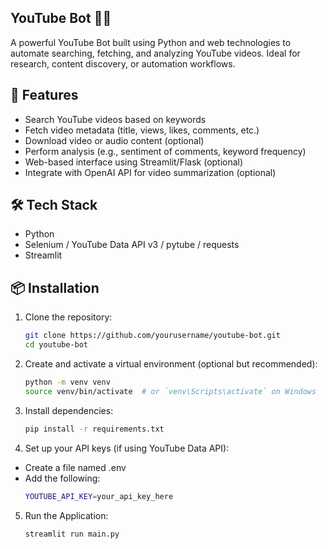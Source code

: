 ## YouTube Bot 🎥🤖

A powerful YouTube Bot built using Python and web technologies to automate searching, fetching, and analyzing YouTube videos. Ideal for research, content discovery, or automation workflows.

## 🚀 Features

-  Search YouTube videos based on keywords
-  Fetch video metadata (title, views, likes, comments, etc.)
-  Download video or audio content (optional)
-  Perform analysis (e.g., sentiment of comments, keyword frequency)
-  Web-based interface using Streamlit/Flask (optional)
-  Integrate with OpenAI API for video summarization (optional)

## 🛠️ Tech Stack

- Python
- Selenium / YouTube Data API v3 / pytube / requests
- Streamlit 

## 📦 Installation

1. Clone the repository:
   ```bash
   git clone https://github.com/yourusername/youtube-bot.git
   cd youtube-bot
   ```
2. Create and activate a virtual environment (optional but recommended):
   ```bash
   python -m venv venv
   source venv/bin/activate  # or `venv\Scripts\activate` on Windows
   ```
3. Install dependencies:
   ```bash
   pip install -r requirements.txt
   ```
4. Set up your API keys (if using YouTube Data API):
- Create a file named .env
- Add the following:
   ```bash
   YOUTUBE_API_KEY=your_api_key_here
   ```
5. Run the Application:
   
   ```bash
   streamlit run main.py
   ```

